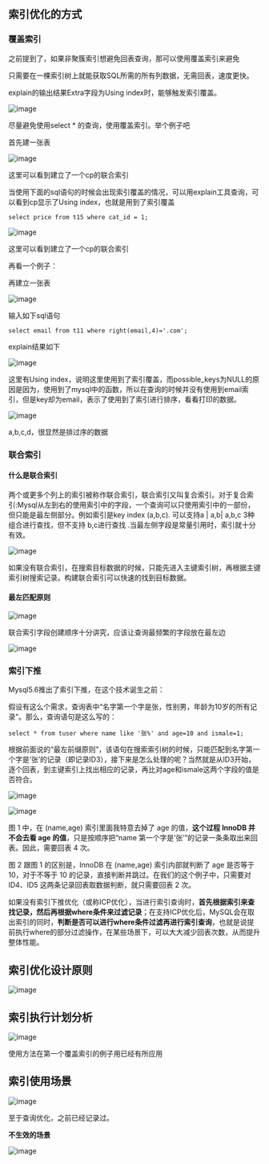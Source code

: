 ## 索引优化的方式

### 覆盖索引

之前提到了，如果非聚簇索引想避免回表查询，那可以使用覆盖索引来避免

只需要在一棵索引树上就能获取SQL所需的所有列数据，无需回表，速度更快。

explain的输出结果Extra字段为Using index时，能够触发索引覆盖。

![image](https://github.com/whw19970927/Mysql-learning/blob/master/Image/image-20200718144624472.png)

尽量避免使用select * 的查询，使用覆盖索引。举个例子吧

首先建一张表

![image](https://github.com/whw19970927/Mysql-learning/blob/master/Image/image-20200718151106997.png)

这里可以看到建立了一个cp的联合索引

当使用下面的sql语句的时候会出现索引覆盖的情况，可以用explain工具查询，可以看到cp显示了Using index，也就是用到了索引覆盖

`select price from t15 where cat_id = 1; `

![image](https://github.com/whw19970927/Mysql-learning/blob/master/Image/image-20200718151336787.png)


这里可以看到建立了一个cp的联合索引

再看一个例子：

再建立一张表

![image](https://github.com/whw19970927/Mysql-learning/blob/master/Image/image-20200718151839425.png)

输入如下sql语句

`select email from t11 where right(email,4)='.com';`

explain结果如下

![image](https://github.com/whw19970927/Mysql-learning/blob/master/Image/image-20200718151953236.png)

这里有Using index，说明这里使用到了索引覆盖，而possible_keys为NULL的原因是因为，使用到了mysql中的函数，所以在查询的时候并没有使用到email索引，但是key却为email，表示了使用到了索引进行排序，看看打印的数据。

![image](https://github.com/whw19970927/Mysql-learning/blob/master/images/image-20200718152344058.png)

a,b,c,d，很显然是排过序的数据

### 联合索引

#### 什么是联合索引

​        两个或更多个列上的索引被称作联合索引，联合索引又叫复合索引。对于复合索引:Mysql从左到右的使用索引中的字段，一个查询可以只使用索引中的一部份，但只能是最左侧部分。例如索引是key index (a,b,c). 可以支持a | a,b| a,b,c 3种组合进行查找，但不支持 b,c进行查找 .当最左侧字段是常量引用时，索引就十分有效。

![image](https://github.com/whw19970927/Mysql-learning/blob/master/Image/image-20200718150156052.png)

​	如果没有联合索引，在搜索目标数据的时候，只能先进入主键索引树，再根据主键索引树搜索记录。构建联合索引可以快速的找到目标数据。

#### 最左匹配原则

![image](https://github.com/whw19970927/Mysql-learning/blob/master/Image/image-20200718150748511.png)

联合索引字段创建顺序十分讲究，应该让查询最频繁的字段放在最左边

![image](https://github.com/whw19970927/Mysql-learning/blob/master/Image/image-20200718150851003.png)






### 索引下推

Mysql5.6推出了索引下推，在这个技术诞生之前：

假设有这么个需求，查询表中“名字第一个字是张，性别男，年龄为10岁的所有记录”。那么，查询语句是这么写的：

`select * from tuser where name like '张%' and age=10 and ismale=1;`

根据前面说的“最左前缀原则”，该语句在搜索索引树的时候，只能匹配到名字第一个字是‘张’的记录（即记录ID3），接下来是怎么处理的呢？当然就是从ID3开始，逐个回表，到主键索引上找出相应的记录，再比对age和ismale这两个字段的值是否符合。

![image](https://github.com/whw19970927/Mysql-learning/blob/master/Image/image-20200718154640517.png)

![image](https://github.com/whw19970927/Mysql-learning/blob/master/Image/image-20200718154940296.png)

图 1 中，在 (name,age) 索引里面我特意去掉了 age 的值，**这个过程 InnoDB 并不会去看 age 的值**，只是按顺序把“name 第一个字是’张’”的记录一条条取出来回表。因此，需要回表 4 次。

图 2 跟图 1 的区别是，InnoDB 在 (name,age) 索引内部就判断了 age 是否等于 10，对于不等于 10 的记录，直接判断并跳过。在我们的这个例子中，只需要对 ID4、ID5 这两条记录回表取数据判断，就只需要回表 2 次。

如果没有索引下推优化（或称ICP优化），当进行索引查询时，**首先根据索引来查找记录，然后再根据where条件来过滤记录**；在支持ICP优化后，MySQL会在取出索引的同时，**判断是否可以进行where条件过滤再进行索引查询**，也就是说提前执行where的部分过滤操作，在某些场景下，可以大大减少回表次数，从而提升整体性能。



## 索引优化设计原则

![image](https://github.com/whw19970927/Mysql-learning/blob/master/Image/image-20200718155236043.png)



## 索引执行计划分析

![image](https://github.com/whw19970927/Mysql-learning/blob/master/Image/image-20200718160502083.png)

使用方法在第一个覆盖索引的例子用已经有所应用



## 索引使用场景

![image](https://github.com/whw19970927/Mysql-learning/blob/master/Image/image-20200718160807806.png)

至于查询优化，之前已经记录过。



**不生效的场景**

![image](https://github.com/whw19970927/Mysql-learning/blob/master/Image/image-20200718161414484.png)

